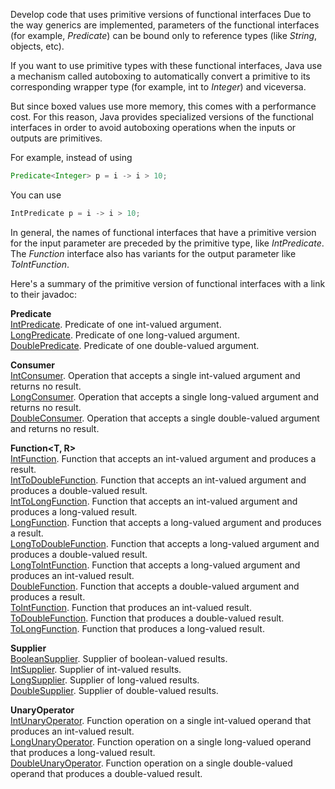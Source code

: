 Develop code that uses primitive versions of functional interfaces
Due to the way generics are implemented, parameters of the functional interfaces (for example, *Predicate<T>*) can be bound only to reference types (like *String*, objects, etc).

If you want to use primitive types with these functional interfaces, Java use a mechanism called autoboxing to automatically convert a primitive to its corresponding wrapper type (for example, int to *Integer*) and viceversa.

But since boxed values use more memory, this comes with a performance cost. For this reason, Java provides specialized versions of the functional interfaces in order to avoid autoboxing operations when the inputs or outputs are primitives.

For example, instead of using
````java
Predicate<Integer> p = i -> i > 10;
````
You can use
````java
IntPredicate p = i -> i > 10;
````

In general, the names of functional interfaces that have a primitive version for the input parameter are preceded by the primitive type, like *IntPredicate*.
The *Function* interface also has variants for the output parameter like *ToIntFunction<T>*.

Here's a summary of the primitive version of functional interfaces with a link to their javadoc:

**Predicate<T>**  
[IntPredicate](https://docs.oracle.com/javase/8/docs/api/java/util/function/IntPredicate.html). Predicate of one int-valued argument.  
[LongPredicate](https://docs.oracle.com/javase/8/docs/api/java/util/function/LongPredicate.html). Predicate of one long-valued argument.  
[DoublePredicate](https://docs.oracle.com/javase/8/docs/api/java/util/function/DoublePredicate.html). Predicate of one double-valued argument.

**Consumer<T>**  
[IntConsumer](https://docs.oracle.com/javase/8/docs/api/java/util/function/IntConsumer.html). Operation that accepts a single int-valued argument and returns no result.  
[LongConsumer](https://docs.oracle.com/javase/8/docs/api/java/util/function/LongConsumer.html). Operation that accepts a single long-valued argument and returns no result.  
[DoubleConsumer](https://docs.oracle.com/javase/8/docs/api/java/util/function/DoubleConsumer.html). Operation that accepts a single double-valued argument and returns no result.

**Function<T, R>**  
[IntFunction<R>](https://docs.oracle.com/javase/8/docs/api/java/util/function/IntFunction.html). Function that accepts an int-valued argument and produces a result.  
[IntToDoubleFunction](https://docs.oracle.com/javase/8/docs/api/java/util/function/IntToDoubleFunction.html). Function that accepts an int-valued argument and produces a double-valued result.  
[IntToLongFunction](https://docs.oracle.com/javase/8/docs/api/java/util/function/IntToLongFunction.html). Function that accepts an int-valued argument and produces a long-valued result.  
[LongFunction<R>](https://docs.oracle.com/javase/8/docs/api/java/util/function/LongFunction.html). Function that accepts a long-valued argument and produces a result.  
[LongToDoubleFunction](https://docs.oracle.com/javase/8/docs/api/java/util/function/LongToDoubleFunction.html). Function that accepts a long-valued argument and produces a double-valued result.  
[LongToIntFunction](https://docs.oracle.com/javase/8/docs/api/java/util/function/LongToIntFunction.html). Function that accepts a long-valued argument and produces an int-valued result.  
[DoubleFunction<R>](https://docs.oracle.com/javase/8/docs/api/java/util/function/DoubleFunction.html). Function that accepts a double-valued argument and produces a result.  
[ToIntFunction<T>](https://docs.oracle.com/javase/8/docs/api/java/util/function/ToIntFunction.html). Function that produces an int-valued result.  
[ToDoubleFunction<T>](https://docs.oracle.com/javase/8/docs/api/java/util/function/ToDoubleFunction.html). Function that produces a double-valued result.  
[ToLongFunction<T>](https://docs.oracle.com/javase/8/docs/api/java/util/function/ToLongFunction.html). Function that produces a long-valued result.

**Supplier<T>**  
[BooleanSupplier](https://docs.oracle.com/javase/8/docs/api/java/util/function/BooleanSupplier.html). Supplier of boolean-valued results.  
[IntSupplier](https://docs.oracle.com/javase/8/docs/api/java/util/function/IntSupplier.html). Supplier of int-valued results.  
[LongSupplier](https://docs.oracle.com/javase/8/docs/api/java/util/function/LongSupplier.html). Supplier of long-valued results.  
[DoubleSupplier](https://docs.oracle.com/javase/8/docs/api/java/util/function/DoubleSupplier.html). Supplier of double-valued results.

**UnaryOperator<T>**  
[IntUnaryOperator](https://docs.oracle.com/javase/8/docs/api/java/util/function/IntUnaryOperator.html). Function operation on a single int-valued operand that produces an int-valued result.  
[LongUnaryOperator](https://docs.oracle.com/javase/8/docs/api/java/util/function/LongUnaryOperator.html). Function operation on a single long-valued operand that produces a long-valued result.  
[DoubleUnaryOperator](https://docs.oracle.com/javase/8/docs/api/java/util/function/DoubleUnaryOperator.html). Function operation on a single double-valued operand that produces a double-valued result.
